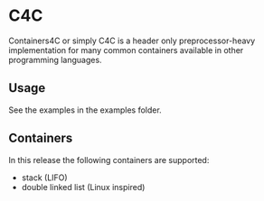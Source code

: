# C4C
Containers4C or simply C4C is a header only preprocessor-heavy implementation for many common containers available in other programming languages.

## Usage
See the examples in the examples folder.

## Containers
In this release the following containers are supported:
- stack (LIFO)
- double linked list (Linux inspired)

